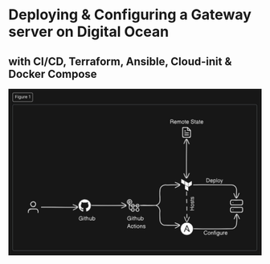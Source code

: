 # Deploying & Configuring a Gateway server on Digital Ocean 
## with CI/CD, Terraform, Ansible, Cloud-init & Docker Compose

![diagram](diagram.png)